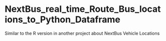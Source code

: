 # NextBus_real_time_Route_Bus_locations_to_Python_Dataframe
Similar to the R version in another project about NextBus Vehicle Locations
